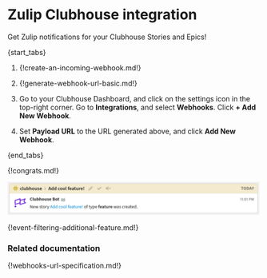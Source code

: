 # Zulip Clubhouse integration

Get Zulip notifications for your Clubhouse Stories and Epics!

{start_tabs}

1. {!create-an-incoming-webhook.md!}

1. {!generate-webhook-url-basic.md!}

1. Go to your Clubhouse Dashboard, and click on the settings icon in the
   top-right corner. Go to **Integrations**, and select **Webhooks**.
   Click **+ Add New Webhook**.

1. Set **Payload URL** to the URL generated above, and click **Add New
   Webhook**.

{end_tabs}

{!congrats.md!}

![](/static/images/integrations/clubhouse/001.png)

{!event-filtering-additional-feature.md!}

### Related documentation

{!webhooks-url-specification.md!}
